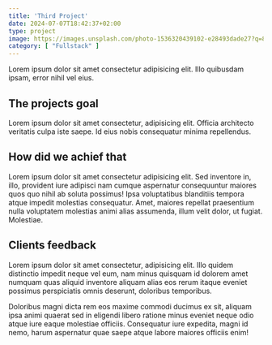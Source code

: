 ```yaml
---
title: 'Third Project'
date: 2024-07-07T18:42:37+02:00
type: project
image: https://images.unsplash.com/photo-1536320439102-e28493dade27?q=80&w=1833&auto=format&fit=crop&ixlib=rb-4.0.3&ixid=M3wxMjA3fDB8MHxwaG90by1wYWdlfHx8fGVufDB8fHx8fA%3D%3D
category: [ "Fullstack" ]
---
```


Lorem ipsum dolor sit amet consectetur adipisicing elit. Illo quibusdam ipsam, error nihil vel eius.

## The projects goal
Lorem ipsum dolor sit amet consectetur, adipisicing elit. Officia architecto veritatis culpa iste saepe. Id eius nobis consequatur minima repellendus.

## How did we achief that
Lorem ipsum dolor sit amet consectetur adipisicing elit. Sed inventore in, illo, provident iure adipisci nam cumque aspernatur consequuntur maiores quos quo nihil ab soluta possimus! Ipsa voluptatibus blanditiis tempora atque impedit molestias consequatur. Amet, maiores repellat praesentium nulla voluptatem molestias animi alias assumenda, illum velit dolor, ut fugiat. Molestiae.

## Clients feedback
Lorem ipsum dolor sit amet consectetur, adipisicing elit. Illo quidem distinctio impedit neque vel eum, nam minus quisquam id dolorem amet numquam quas aliquid inventore aliquam alias eos rerum itaque eveniet possimus perspiciatis omnis deserunt, doloribus temporibus.

Doloribus magni dicta rem eos maxime commodi ducimus ex sit, aliquam ipsa animi quaerat sed in eligendi libero ratione minus eveniet neque odio atque iure eaque molestiae officiis. Consequatur iure expedita, magni id nemo, harum aspernatur quae saepe atque labore maiores officiis enim!
